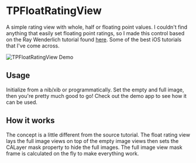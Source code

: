 TPFloatRatingView
=================

A simple rating view with whole, half or floating point values. I couldn't find anything that easily set floating point ratings, so I made this control based on the Ray Wenderlich tutorial found [here](http://goo.gl/B49Al4). Some of the best iOS tutorials that I've come across.

![TPFloatRatingView Demo](https://raw.github.com/strekfus/TPFloatRatingView/master/TPFloatRatingViewDemo.gif "TPFloatRatingView Demo")

Usage
-----

Initialize from a nib/xib or programmatically. Set the empty and full image, then you're pretty much good to go! Check out the demo app to see how it can be used.

How it works
------------

The concept is a little different from the source tutorial. The float rating view lays the full image views on top of the empty image views then sets the CALayer mask property to hide the full images. The full image view mask frame is calculated on the fly to make everything work.
